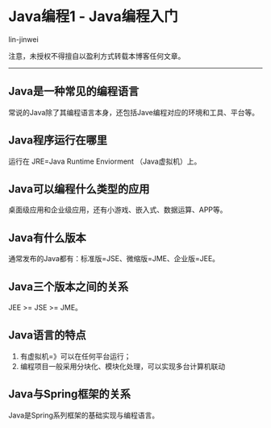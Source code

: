 # Java编程1 - Java编程入门

lin-jinwei

注意，未授权不得擅自以盈利方式转载本博客任何文章。

---

## Java是一种常见的编程语言

常说的Java除了其编程语言本身，还包括Jave编程对应的环境和工具、平台等。

## Java程序运行在哪里

运行在 JRE=Java Runtime Enviorment （Java虚拟机）上。

## Java可以编程什么类型的应用

桌面级应用和企业级应用，还有小游戏、嵌入式、数据运算、APP等。

## Java有什么版本

通常发布的Java都有：标准版=JSE、微缩版=JME、企业版=JEE。

## Java三个版本之间的关系

JEE >= JSE >= JME。

## Java语言的特点

1. 有虚拟机=》可以在任何平台运行；
2. 编程项目一般采用分块化、模块化处理，可以实现多台计算机联动

## Java与Spring框架的关系

Java是Spring系列框架的基础实现与编程语言。
